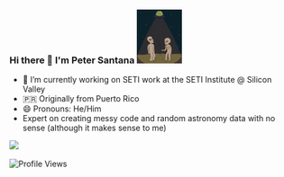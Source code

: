 ### Hi there 👋 I'm Peter Santana <img src="https://raw.githubusercontent.com/peter-santana/peter-santana/master/giphy-2.gif" width="80px">

- 🔭 I’m currently working on SETI work at the SETI Institute @ Silicon Valley
- 🇵🇷 Originally from Puerto Rico
- 😄 Pronouns: He/Him
- Expert on creating messy code and random astronomy data with no sense (although it makes sense to me)



<img height="180em" src="https://github-readme-stats.vercel.app/api?username=peter-santana&show_icons=true&hide_border=true&&count_private=true&include_all_commits=true" />

![Profile Views](https://api.ghprofile.me/view?username=peter-santana&color=2E3440&label=profile_views)
